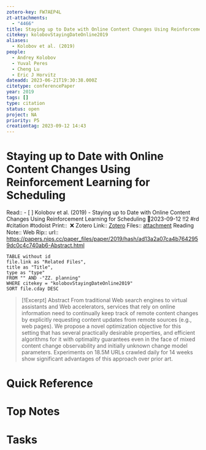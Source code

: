 ```yaml
---
zotero-key: FW7AEP4L
zt-attachments:
  - "4466"
title: Staying up to Date with Online Content Changes Using Reinforcement Learning for Scheduling
citekey: kolobovStayingDateOnline2019
aliases:
  - Kolobov et al. (2019)
people:
  - Andrey Kolobov
  - Yuval Peres
  - Cheng Lu
  - Eric J Horvitz
dateadd: 2023-06-21T19:30:38.000Z
citetype: conferencePaper
year: 2019
tags: []
type: citation
status: open
project: NA
priority: P5
creationtag: 2023-09-12 14:43
---
```

# Staying up to Date with Online Content Changes Using Reinforcement Learning for Scheduling
Read:: - [ ] Kolobov et al. (2019) - Staying up to Date with Online Content Changes Using Reinforcement Learning for Scheduling 🛫2023-09-12 !!2 #rd #citation #todoist
Print::  ❌
Zotero Link:: [Zotero](zotero://select/library/items/FW7AEP4L) 
Files:: [attachment](<file:///C:/Users/michaelt/Insync/m@tarlton.info/Google%20Drive/06.%20Zotero/storage_new/Curran%20Associates,%20Inc._2019/Kolobov%20et%20al_2019_Staying%20up%20to%20Date%20with%20Online%20Content%20Changes%20Using%20Reinforcement%20Learning%20for.pdf>)
Reading Note::
Web Rip::
url:: https://papers.nips.cc/paper_files/paper/2019/hash/ad13a2a07ca4b7642959dc0c4c740ab6-Abstract.html

```dataview
TABLE without id
file.link as "Related Files",
title as "Title",
type as "type"
FROM "" AND -"ZZ. planning"
WHERE citekey = "kolobovStayingDateOnline2019" 
SORT file.cday DESC
```

> [!Excerpt] Abstract
> From traditional Web search engines to virtual assistants and Web accelerators, services that rely on online information need to continually keep track of remote content changes by explicitly requesting content updates from remote sources (e.g., web pages). We propose a novel optimization objective for this setting that has several practically desirable properties, and efficient algorithms for it with optimality guarantees even in the face of mixed content change observability and initially unknown change model parameters. Experiments on 18.5M URLs crawled daily for 14 weeks show significant advantages of this approach over prior art.

# Quick Reference

# Top Notes

# Tasks
























